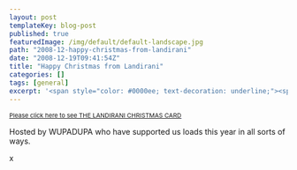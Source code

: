 ```yaml
---
layout: post
templateKey: blog-post
published: true
featuredImage: /img/default/default-landscape.jpg
path: "2008-12-happy-christmas-from-landirani"
date: "2008-12-19T09:41:54Z"
title: "Happy Christmas from Landirani"
categories: []
tags: [general]
excerpt: '<span style="color: #0000ee; text-decoration: underline;"><span style="color: #333333; font-size...'
---
```


<span style="color: #0000ee; text-decoration: underline;"><span style="color: #333333; font-size: 11px;">[Please click here to see THE LANDIRANI CHRISTMAS CARD](https://www.wupadupa.com/external/landirani/)</span></span>

Hosted by WUPADUPA who have supported us loads this year in all sorts of ways.

x
